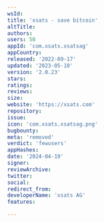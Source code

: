```yaml
---
wsId: 
title: 'xsats - save bitcoin'
altTitle: 
authors: 
users: 50
appId: 'com.xsats.xsatsag'
appCountry: 
released: '2022-09-17'
updated: '2023-05-10'
version: '2.0.23'
stars: 
ratings: 
reviews: 
size: 
website: 'https://xsats.com'
repository: 
issue: 
icon: 'com.xsats.xsatsag.png'
bugbounty: 
meta: 'removed'
verdict: 'fewusers'
appHashes: 
date: '2024-04-19'
signer: 
reviewArchive: 
twitter: 
social: 
redirect_from: 
developerName: 'xsats AG'
features: 

---
```


